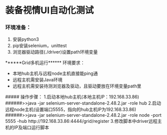 # 装备视情UI自动化测试
### 环境准备：
<ol>
<li> 安装python3
<li>pip安装selenium，unittest
<li>浏览器驱动路径(./driver)设置path环境变量
</ol>
******Grid多机运行******
环境要求：
<ul>
<li>本地hub主机与远程node主机直接能ping通
<li>远程主机需安装Java环境
<li>远程主机需安装待测浏览器及驱动，且驱动要放在环境变量path里
</ul>
##### 操作步骤：
1.启动本地hub主机(本地主机IP：192.168.33.86)
######>>java -jar selenium-server-standalone-2.48.2.jar -role hub
2.启动远程node主机(设置端口5555，指向的hub主机IP为192.168.33.86)
######>>java -jar selenium-server-standalone-2.48.2.jar -role node -port 5555 -hub http://192.168.33.86:4444/grid/register
3.修改脚本中driver远程主机的IP及端口运行脚本
